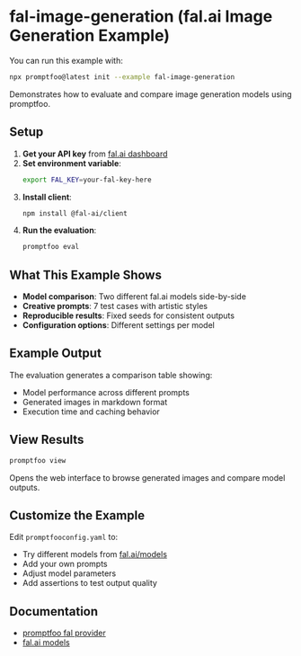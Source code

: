 # fal-image-generation (fal.ai Image Generation Example)

You can run this example with:

```bash
npx promptfoo@latest init --example fal-image-generation
```

Demonstrates how to evaluate and compare image generation models using promptfoo.

## Setup

1. **Get your API key** from [fal.ai dashboard](https://fal.ai/dashboard/keys)
2. **Set environment variable**:
   ```bash
   export FAL_KEY=your-fal-key-here
   ```
3. **Install client**:
   ```bash
   npm install @fal-ai/client
   ```
4. **Run the evaluation**:
   ```bash
   promptfoo eval
   ```

## What This Example Shows

- **Model comparison**: Two different fal.ai models side-by-side
- **Creative prompts**: 7 test cases with artistic styles
- **Reproducible results**: Fixed seeds for consistent outputs
- **Configuration options**: Different settings per model

## Example Output

The evaluation generates a comparison table showing:

- Model performance across different prompts
- Generated images in markdown format
- Execution time and caching behavior

## View Results

```bash
promptfoo view
```

Opens the web interface to browse generated images and compare model outputs.

## Customize the Example

Edit `promptfooconfig.yaml` to:

- Try different models from [fal.ai/models](https://fal.ai/models)
- Add your own prompts
- Adjust model parameters
- Add assertions to test output quality

## Documentation

- [promptfoo fal provider](https://promptfoo.dev/docs/providers/fal)
- [fal.ai models](https://fal.ai/models)
